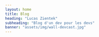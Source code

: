 ```yaml
---
layout: home
title: Blog
heading: "Lucas Zientek"
subheading: "Blog d'un dev pour les devs"
banner: "assets/img/wall-devcast.jpg"
---
```

